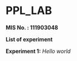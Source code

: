 # PPL_LAB

<b> MIS No. : 111903048   </b>

<b> List of experiment   </b>

<b> Experiment  1:</b> <i>Hello world </i>
